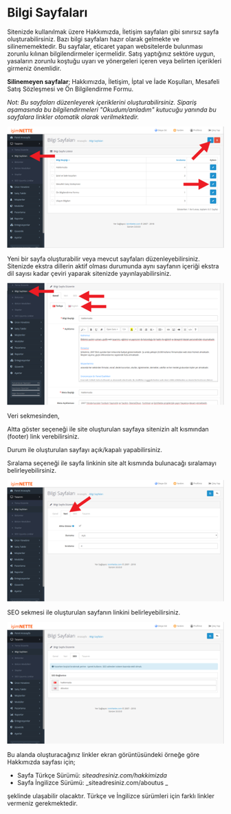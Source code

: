 # Bilgi Sayfaları

Sitenizde kullanılmak üzere Hakkımızda, İletişim sayfaları gibi sınırsız sayfa oluşturabilirsiniz. Bazı bilgi sayfaları hazır olarak gelmekte ve silinememektedir. Bu sayfalar, eticaret yapan websitelerde bulunması zorunlu kılınan bilgilendirmeler içermelidir. Satış yaptığınız sektöre uygun, yasaların zorunlu koştuğu uyarı ve yönergeleri içeren veya belirten içerikleri girmeniz önemlidir.

**Silinemeyen sayfalar**; Hakkımızda, İletişim, İptal ve İade Koşulları, Mesafeli Satış Sözleşmesi ve Ön Bilgilendirme Formu.

_Not: Bu sayfaları düzenleyerek içeriklerini oluşturabilirsiniz. Sipariş aşamasında bu bilgilendirmeleri "Okudum/anladım" kutucuğu yanında bu sayfalara linkler otomatik olarak verilmektedir._

![](/assets/bilgi-sayfalari.png)

Yeni bir sayfa oluşturabilir veya mevcut sayfaları düzenleyebilirsiniz. Sitenizde ekstra dillerin aktif olması durumunda aynı sayfanın içeriği ekstra dil sayısı kadar çeviri yaparak sitenizde yayınlayabilirsiniz.

![](/assets/bilgi-sayfalari-duzenleme.png)

Veri sekmesinden,

Altta göster seçeneği ile site oluşturulan sayfaya sitenizin alt kısmından \(footer\) link verebilirsiniz.

Durum ile oluşturulan sayfayı açık/kapalı yapabilirsiniz.

Sıralama seçeneği ile sayfa linkinin site alt kısmında bulunacağı sıralamayı belirleyebilirsiniz.

![](/assets/bilgi-sayfalari-duzenleme-veri.png)

SEO sekmesi ile oluşturulan sayfanın linkini belirleyebilirsiniz.

![](/assets/bilgi-sayfalari-duzenleme-seo.png)

Bu alanda oluşturacağınız linkler ekran görüntüsündeki örneğe göre Hakkımızda sayfası için;

* Sayfa Türkçe Sürümü: _siteadresiniz.com/hakkimizda_
* Sayfa İngilizce Sürümü: _siteadresiniz.com/aboutus _

şeklinde ulaşabilir olacaktır. Türkçe ve İngilizce sürümleri için farklı linkler vermeniz gerekmektedir.

